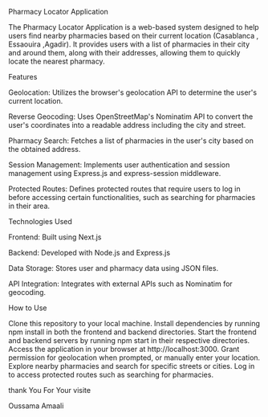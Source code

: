 Pharmacy Locator Application

The Pharmacy Locator Application is a web-based system designed to help users find nearby pharmacies based on their current location (Casablanca , Essaouira ,Agadir). It provides users with a list of pharmacies in their city and around them, along with their addresses, allowing them to quickly locate the nearest pharmacy.


Features

Geolocation: Utilizes the browser's geolocation API to determine the user's current location.

Reverse Geocoding: Uses OpenStreetMap's Nominatim API to convert the user's coordinates into a readable address including the city and 
street.

Pharmacy Search: Fetches a list of pharmacies in the user's city based on the obtained address.

Session Management: Implements user authentication and session management using Express.js and express-session middleware.

Protected Routes: Defines protected routes that require users to log in before accessing certain functionalities, such as searching for pharmacies in their area.

Technologies Used

Frontend: Built using Next.js

Backend: Developed with Node.js and Express.js 

Data Storage: Stores user and pharmacy data using JSON files.

API Integration: Integrates with external APIs such as Nominatim for geocoding.

How to Use

Clone this repository to your local machine.
Install dependencies by running npm install in both the frontend and backend directories.
Start the frontend and backend servers by running npm start in their respective directories.
Access the application in your browser at http://localhost:3000.
Grant permission for geolocation when prompted, or manually enter your location.
Explore nearby pharmacies and search for specific streets or cities.
Log in to access protected routes such as searching for pharmacies.

thank You For Your visite

Oussama Amaali


